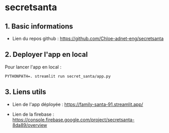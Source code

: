 # secretsanta

## 1. Basic informations 

- Lien du repos github : https://github.com/Chloe-adnet-eng/secretsanta


## 2. Deployer l'app en local

Pour lancer l'app en local : 
````
PYTHONPATH=. streamlit run secret_santa/app.py
````


## 3. Liens utils

- Lien de l'app déployée : https://family-santa-91.streamlit.app/

- Lien de la firebase : https://console.firebase.google.com/project/secretsanta-8da89/overview 